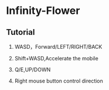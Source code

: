 # Infinity-Flower

## Tutorial

1. WASD，Forward/LEFT/RIGHT/BACK

2. Shift+WASD,Accelerate the mobile

3. Q/E,UP/DOWN

4. Right mouse button control direction


